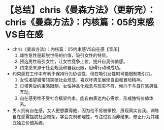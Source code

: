 # 【总结】chris《曼森方法》（更新完）：chris《曼森方法》：内核篇：05约束感VS自在感

-   chris《曼森方法》：内核篇：05约束感VS自在感【音乐】
    1.  雄性急性是超脱世俗的价值，吸引女性的特质。
    2.  预选男性吸引女性，让女性竞争上位，提升自我价值感。
    3.  约束感来源于社会规范和自我设限，阻碍行动和成功。
-   约束感在工作中有利于保持行为协调性，但在吸引女性时可能限制吸引力。
    1.  女性渴望被带领突破社会规范，喜欢坏男生展现自由和冒险精神。
    2.  贝塔男受约束感限制，女性神圣化观念与现实不符，倾向于与自在感男性互动。
    3.  自在感男性不受社会框架约束，能自由表达内心需求，形成独特价值体系。
-   男人拥有自在感，女人更想赢得他，因为他不易被掌控，展现真实自我。训练自在感需摆脱社会框架，学会克制和理性，专注过程而非结果，修正行为并建立独立价值系统。